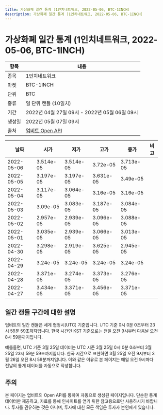 ```yaml
---
title: 가상화폐 일간 통계 (1인치네트워크, 2022-05-06, BTC-1INCH)
description: 가상화폐 일간 통계 (1인치네트워크, 2022-05-06, BTC-1INCH)
---
```



가상화폐 일간 통계 (1인치네트워크, 2022-05-06, BTC-1INCH)
===

|항목|내용|
|--|--|
|종목|1인치네트워크|
|마켓|BTC-1INCH|
|단위|BTC|
|종류|일 단위 캔들 (10일치)|
|기간|2022년 04월 27일 09시 - 2022년 05월 06일 09시|
|생성일|2022년 05월 07일 09시|
|출처|[업비트 Open API](https://docs.upbit.com)|


|날짜|시가|저가|고가|종가|비고|
|--|--|--|--|--|--|
|2022-05-06|3.514e-05|3.514e-05|3.72e-05|3.713e-05|    |
|2022-05-05|3.197e-05|3.197e-05|3.631e-05|3.49e-05|    |
|2022-05-04|3.117e-05|3.064e-05|3.16e-05|3.16e-05|    |
|2022-05-03|3.09e-05|3.083e-05|3.187e-05|3.084e-05|    |
|2022-05-02|2.957e-05|2.939e-05|3.096e-05|3.088e-05|    |
|2022-05-01|3.035e-05|2.939e-05|3.066e-05|3.013e-05|    |
|2022-04-30|3.298e-05|2.919e-05|3.625e-05|2.945e-05|    |
|2022-04-29|3.24e-05|3.24e-05|3.24e-05|3.24e-05|    |
|2022-04-28|3.371e-05|3.274e-05|3.373e-05|3.276e-05|    |
|2022-04-27|3.434e-05|3.371e-05|3.456e-05|3.371e-05|    |


일간 캔들 구간에 대한 설명
---


업비트의 일간 캔들은 세계 협정시(UTC) 기준입니다. 
UTC 기준 0시 0분 0초부터 23시 59분 59초까지입니다. 
한국 시간인 KST 기준으로는 전일 오전 9시부터 다음날 오전 8시 59분까지입니다. 


예를들면, UTC 기준 3월 25일 데이터는 UTC 시준 3월 25일 0시 0분 0초부터 3월 25일 23시 59분 59초까지입니다. 
한국 시간으로 표현하면 3월 25일 오전 9시부터 3월 26일 오전 8시 59분까지입니다. 
이와 같은 이유로 본 페이지는 매일 오전 9시마다 전날의 통계 데이터를 자동으로 작성합니다. 


주의
---


본 페이지는 업비트의 Open API를 통하여 자동으로 생성된 페이지입니다. 
단순한 통계 데이터만 제공하고, 자료를 통해 인사이트를 얻기 위한 참고용으로만 사용하시기 바랍니다. 
투자를 권유하는 것은 아니며, 투자에 대한 모든 책임은 투자자 본인에게 있습니다. 
